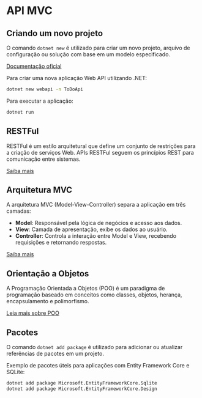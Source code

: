 # API MVC

## Criando um novo projeto

O comando `dotnet new` é utilizado para criar um novo projeto, arquivo de configuração ou solução com base em um modelo especificado.

[Documentação oficial](https://learn.microsoft.com/en-us/dotnet/core/tools/dotnet-new)

Para criar uma nova aplicação Web API utilizando .NET:
```sh
dotnet new webapi -n ToDoApi
```

Para executar a aplicação:
```sh
dotnet run
```

## RESTFul

RESTFul é um estilo arquitetural que define um conjunto de restrições para a criação de serviços Web. APIs RESTFul seguem os princípios REST para comunicação entre sistemas.

[Saiba mais](https://aws.amazon.com/pt/what-is/restful-api/)

## Arquitetura MVC

A arquitetura MVC (Model-View-Controller) separa a aplicação em três camadas:
- **Model**: Responsável pela lógica de negócios e acesso aos dados.
- **View**: Camada de apresentação, exibe os dados ao usuário.
- **Controller**: Controla a interação entre Model e View, recebendo requisições e retornando respostas.

[Saiba mais](https://aws.amazon.com/pt/what-is/restful-api/)

## Orientação a Objetos

A Programação Orientada a Objetos (POO) é um paradigma de programação baseado em conceitos como classes, objetos, herança, encapsulamento e polimorfismo.

[Leia mais sobre POO](https://www.alura.com.br/artigos/poo-programacao-orientada-a-objetos?srsltid=AfmBOoqp27m67Pz73CpRdbgW3aOuMSGFfhBOx1tvpEKBhku3BG6VEUAj)

## Pacotes

O comando `dotnet add package` é utilizado para adicionar ou atualizar referências de pacotes em um projeto.

Exemplo de pacotes úteis para aplicações com Entity Framework Core e SQLite:
```sh
dotnet add package Microsoft.EntityFrameworkCore.Sqlite
dotnet add package Microsoft.EntityFrameworkCore.Design
